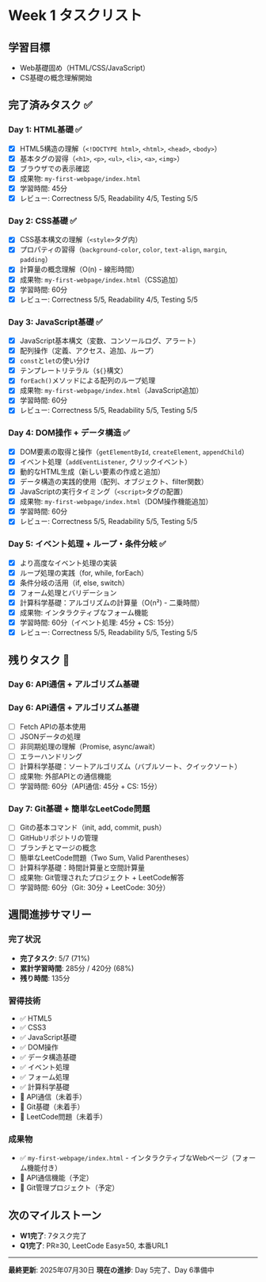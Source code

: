 # Week 1 タスクリスト

## 学習目標
- Web基礎固め（HTML/CSS/JavaScript）
- CS基礎の概念理解開始

## 完了済みタスク ✅

### Day 1: HTML基礎 ✅
- [x] HTML5構造の理解（`<!DOCTYPE html>`, `<html>`, `<head>`, `<body>`）
- [x] 基本タグの習得（`<h1>`, `<p>`, `<ul>`, `<li>`, `<a>`, `<img>`）
- [x] ブラウザでの表示確認
- [x] 成果物: `my-first-webpage/index.html`
- [x] 学習時間: 45分
- [x] レビュー: Correctness 5/5, Readability 4/5, Testing 5/5

### Day 2: CSS基礎 ✅
- [x] CSS基本構文の理解（`<style>`タグ内）
- [x] プロパティの習得（`background-color`, `color`, `text-align`, `margin`, `padding`）
- [x] 計算量の概念理解（O(n) - 線形時間）
- [x] 成果物: `my-first-webpage/index.html`（CSS追加）
- [x] 学習時間: 60分
- [x] レビュー: Correctness 5/5, Readability 4/5, Testing 5/5

### Day 3: JavaScript基礎 ✅
- [x] JavaScript基本構文（変数、コンソールログ、アラート）
- [x] 配列操作（定義、アクセス、追加、ループ）
- [x] `const`と`let`の使い分け
- [x] テンプレートリテラル（`${}`構文）
- [x] `forEach()`メソッドによる配列のループ処理
- [x] 成果物: `my-first-webpage/index.html`（JavaScript追加）
- [x] 学習時間: 60分
- [x] レビュー: Correctness 5/5, Readability 5/5, Testing 5/5

### Day 4: DOM操作 + データ構造 ✅
- [x] DOM要素の取得と操作（`getElementById`, `createElement`, `appendChild`）
- [x] イベント処理（`addEventListener`, クリックイベント）
- [x] 動的なHTML生成（新しい要素の作成と追加）
- [x] データ構造の実践的使用（配列、オブジェクト、filter関数）
- [x] JavaScriptの実行タイミング（`<script>`タグの配置）
- [x] 成果物: `my-first-webpage/index.html`（DOM操作機能追加）
- [x] 学習時間: 60分
- [x] レビュー: Correctness 5/5, Readability 5/5, Testing 5/5

### Day 5: イベント処理 + ループ・条件分岐 ✅
- [x] より高度なイベント処理の実装
- [x] ループ処理の実践（for, while, forEach）
- [x] 条件分岐の活用（if, else, switch）
- [x] フォーム処理とバリデーション
- [x] 計算科学基礎：アルゴリズムの計算量（O(n²) - 二乗時間）
- [x] 成果物: インタラクティブなフォーム機能
- [x] 学習時間: 60分（イベント処理: 45分 + CS: 15分）
- [x] レビュー: Correctness 5/5, Readability 5/5, Testing 5/5

## 残りタスク 🔄

### Day 6: API通信 + アルゴリズム基礎

### Day 6: API通信 + アルゴリズム基礎
- [ ] Fetch APIの基本使用
- [ ] JSONデータの処理
- [ ] 非同期処理の理解（Promise, async/await）
- [ ] エラーハンドリング
- [ ] 計算科学基礎：ソートアルゴリズム（バブルソート、クイックソート）
- [ ] 成果物: 外部APIとの通信機能
- [ ] 学習時間: 60分（API通信: 45分 + CS: 15分）

### Day 7: Git基礎 + 簡単なLeetCode問題
- [ ] Gitの基本コマンド（init, add, commit, push）
- [ ] GitHubリポジトリの管理
- [ ] ブランチとマージの概念
- [ ] 簡単なLeetCode問題（Two Sum, Valid Parentheses）
- [ ] 計算科学基礎：時間計算量と空間計算量
- [ ] 成果物: Git管理されたプロジェクト + LeetCode解答
- [ ] 学習時間: 60分（Git: 30分 + LeetCode: 30分）

## 週間進捗サマリー

### 完了状況
- **完了タスク**: 5/7 (71%)
- **累計学習時間**: 285分 / 420分 (68%)
- **残り時間**: 135分

### 習得技術
- ✅ HTML5
- ✅ CSS3
- ✅ JavaScript基礎
- ✅ DOM操作
- ✅ データ構造基礎
- ✅ イベント処理
- ✅ フォーム処理
- ✅ 計算科学基礎
- 🔄 API通信（未着手）
- 🔄 Git基礎（未着手）
- 🔄 LeetCode問題（未着手）

### 成果物
- ✅ `my-first-webpage/index.html` - インタラクティブなWebページ（フォーム機能付き）
- 🔄 API通信機能（予定）
- 🔄 Git管理プロジェクト（予定）

## 次のマイルストーン
- **W1完了**: 7タスク完了
- **Q1完了**: PR≥30, LeetCode Easy≥50, 本番URL1

---

**最終更新**: 2025年07月30日
**現在の進捗**: Day 5完了、Day 6準備中 